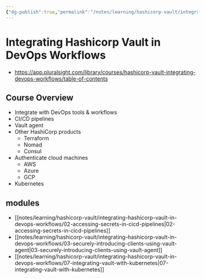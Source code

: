 ```yaml
---
{"dg-publish":true,"permalink":"/notes/learning/hashicorp-vault/integrating-hashicorp-vault-in-devops-workflows/integrating-hashicorp-vault-in-dev-ops-workflows-pluralsight/"}
---
```


# Integrating Hashicorp Vault in DevOps Workflows

- <https://app.pluralsight.com/library/courses/hashicorp-vault-integrating-devops-workflows/table-of-contents>


## Course Overview

- Integrate with DevOps tools & workflows
- CI/CD pipelines
- Vault agent
- Other HashiCorp products
    - Terraform
    - Nomad
    - Consul
- Authenticate cloud machines
    - AWS
    - Azure
    - GCP
- Kubernetes



## modules

- [[notes/learning/hashicorp-vault/integrating-hashicorp-vault-in-devops-workflows/02-accessing-secrets-in-cicd-pipelines\|02-accessing-secrets-in-cicd-pipelines]]
- [[notes/learning/hashicorp-vault/integrating-hashicorp-vault-in-devops-workflows/03-securely-introducing-clients-using-vault-agent\|03-securely-introducing-clients-using-vault-agent]]
- [[notes/learning/hashicorp-vault/integrating-hashicorp-vault-in-devops-workflows/07-integrating-vault-with-kubernetes\|07-integrating-vault-with-kubernetes]]